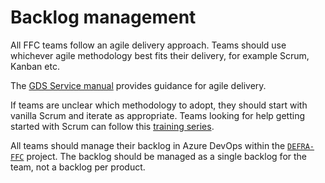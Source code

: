 # Backlog management
All FFC teams follow an agile delivery approach. Teams should use whichever agile methodology best fits their delivery, for example Scrum, Kanban etc.

The [GDS Service manual](https://www.gov.uk/service-manual/agile-delivery) provides guidance for agile delivery.

If teams are unclear which methodology to adopt, they should start with vanilla Scrum and iterate as appropriate. Teams looking for help getting started with Scrum can follow this [training series](http://scrumtrainingseries.com).

All teams should manage their backlog in Azure DevOps within the [`DEFRA-FFC`](https://dev.azure.com/defragovuk/DEFRA-FFC) project. The backlog should be managed as a single backlog for the team, not a backlog per product.
